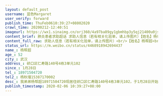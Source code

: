 ```yaml
---
layout: default_post
username: 蓝色Margaret
user_verify: forward
publish_time: ThuFeb0610:39:27+08002020
crawl_time: 20200212-12:40:51
imageurl: https://wx1.sinaimg.cn/orj360/4a97ba89gy1gbmhbp3y5qj21400u0jsk.jpg,https://wx3.sinaimg.cn/orj360/4a97ba89gy1gbmhbphh35j20u0140gmq.jpg
content_brief: 肺炎患者求助超话 求助人信息（若有相关化验单，请上传图片）【姓名】杨帮超【年龄】52【所在城市】武汉【所在小区、社区】硚口区仁寿路140号4栋3单元102【患病时间】1月28日【联系方式】18971504720【其他紧急联系人】杨秋瑾15387170002【病情描述】我弟弟杨帮超18971504720现居住硚口区 ...全文
content_full_raw: 求助人信息（若有相关化验单，请上传图片）<br/>【姓名】杨帮超<br/>【年龄】52<br/>【所在城市】武汉<br/>【所在小区、社区】硚口区仁寿路140号4栋3单元102<br/>【患病时间】1月28日<br/>【联系方式】18971504720<br/>【其他紧急联系人】杨秋瑾15387170002<br/>【病情描述】<br/>我弟弟杨帮超18971504720现居住硚口区仁寿路140号4栋3单元102，于1月28日开始咳嗽，30日开始发烧，2月2日确诊感染病毒，至今在家自行隔离，听从社区服务中心安排就诊，昨天晚上一点钟被社区安排到方舱医院（武展），结果三点钟又被驱赶回家，说他属于危重病人不能收治，从确诊至今，我联系过市长热线，社区，汉水桥街指挥部，区卫健委，回复都是要社区安排，社区又说他们只有上报的权力，不能安排医院，现在我们家人已经求救无门，望社会各界救救我弟弟。我现在该怎么办？？？杨秋瑾15387170002<ahref='/n/人民日报'>@人民日报</a><ahref='/n/长江日报'>@长江日报</a>
status_url: https://m.weibo.cn/status/4468918942694437
name_: 杨帮超
age_: 52
city_: 武汉
address_: 硚口区仁寿路140号4栋3单元102
since_: 1月28日
tel_: 18971504720
tel2_: 杨秋瑾15387170002
desc_: 我弟弟杨帮超18971504720现居住硚口区仁寿路140号4栋3单元102，于1月28日开始咳嗽，30日开始发烧，2月2日确诊感染病毒，至今在家自行隔离，听从社区服务中心安排就诊，昨天晚上一点钟被社区安排到方舱医院（武展），结果三点钟又被驱赶回家，说他属于危重病人不能收治，从确诊至今，我联系过市长热线，社区，汉水桥街指挥部，区卫健委，回复都是要社区安排，社区又说他们只有上报的权力，不能安排医院，现在我们家人已经求救无门，望社会各界救救我弟弟。我现在该怎么办？？？杨秋瑾15387170002<ahref='/n/人民日报'>@人民日报</a><ahref='/n/长江日报'>@长江日报</a>
publish_timestamp: 2020-02-06 10:39:27+08:00
---
```

